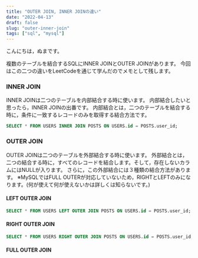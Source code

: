 ```yaml
---
title: "OUTER JOIN, INNER JOINの違い"
date: "2022-04-13"
draft: false
slug: "outer-inner-join"
tags: ["sql", "mysql"]
---
```


こんにちは，ぬまです。

複数のテーブルを結合するSQLにINNER JOINとOUTER JOINがあります。
今回はこの二つの違いをLeetCodeを通じて学んだのでメモとして残します。

### INNER JOIN
INNER JOINは二つのテーブルを内部結合する時に使います。
内部結合したいと思ったら，INNER JOINの出番です。
内部結合とは，二つのテーブルを結合する時に，条件に一致するレコードのみを取得する結合方法です。


```sql
SELECT * FROM USERS INNER JOIN POSTS ON USERS.id = POSTS.user_id;
```

### OUTER JOIN
OUTER JOINは二つのテーブルを外部結合する時に使います。
外部結合とは，二つの結合する時に，すべてのレコードを結合します。そして，存在しないカラムにはNULLが入ります。
さらに，この外部結合には３種類の結合方法があります。
※MySQLではFULL OUTERが対応していないため，RIGHTとLEFTのみになります。(何が使えて何が使えないかは詳しくは知らないです。)

#### LEFT OUTER JOIN
```sql
SELECT * FROM USERS LEFT OUTER JOIN POSTS ON USERS.id = POSTS.user_id;
```

#### RIGHT OUTER JOIN
```sql
SELECT * FROM USERS RIGHT OUTER JOIN POSTS ON USERS.id = POSTS.user_id;
```

#### FULL OUTER JOIN